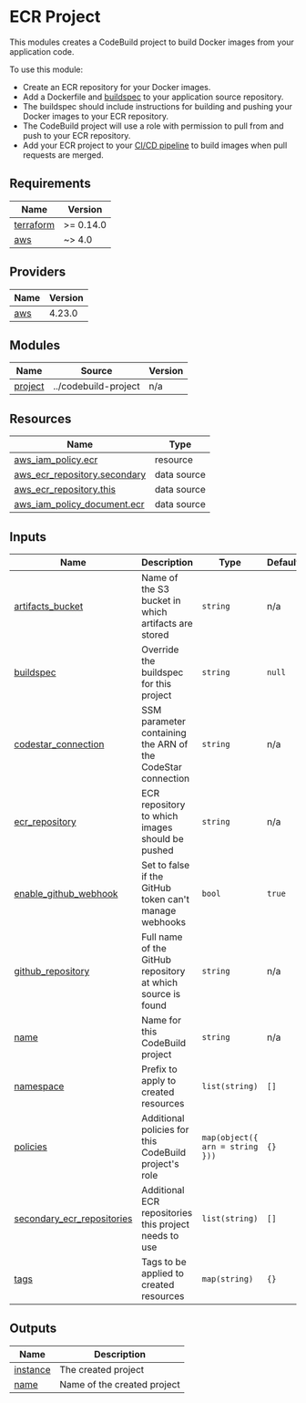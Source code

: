 # ECR Project

This modules creates a CodeBuild project to build Docker images from your
application code.

To use this module:

* Create an ECR repository for your Docker images.
* Add a Dockerfile and [buildspec] to your application source repository.
* The buildspec should include instructions for building and pushing your Docker
  images to your ECR repository.
* The CodeBuild project will use a role with permission to pull from and push to
  your ECR repository.
* Add your ECR project to your [CI/CD pipeline] to build images when pull
  requests are merged.

[buildspec]: https://docs.aws.amazon.com/codebuild/latest/userguide/build-spec-ref.html
[CI/CD pipeline]: ../cicd-pipeline

<!-- BEGIN_TF_DOCS -->
## Requirements

| Name | Version |
|------|---------|
| <a name="requirement_terraform"></a> [terraform](#requirement\_terraform) | >= 0.14.0 |
| <a name="requirement_aws"></a> [aws](#requirement\_aws) | ~> 4.0 |

## Providers

| Name | Version |
|------|---------|
| <a name="provider_aws"></a> [aws](#provider\_aws) | 4.23.0 |

## Modules

| Name | Source | Version |
|------|--------|---------|
| <a name="module_project"></a> [project](#module\_project) | ../codebuild-project | n/a |

## Resources

| Name | Type |
|------|------|
| [aws_iam_policy.ecr](https://registry.terraform.io/providers/hashicorp/aws/latest/docs/resources/iam_policy) | resource |
| [aws_ecr_repository.secondary](https://registry.terraform.io/providers/hashicorp/aws/latest/docs/data-sources/ecr_repository) | data source |
| [aws_ecr_repository.this](https://registry.terraform.io/providers/hashicorp/aws/latest/docs/data-sources/ecr_repository) | data source |
| [aws_iam_policy_document.ecr](https://registry.terraform.io/providers/hashicorp/aws/latest/docs/data-sources/iam_policy_document) | data source |

## Inputs

| Name | Description | Type | Default | Required |
|------|-------------|------|---------|:--------:|
| <a name="input_artifacts_bucket"></a> [artifacts\_bucket](#input\_artifacts\_bucket) | Name of the S3 bucket in which artifacts are stored | `string` | n/a | yes |
| <a name="input_buildspec"></a> [buildspec](#input\_buildspec) | Override the buildspec for this project | `string` | `null` | no |
| <a name="input_codestar_connection"></a> [codestar\_connection](#input\_codestar\_connection) | SSM parameter containing the ARN of the CodeStar connection | `string` | n/a | yes |
| <a name="input_ecr_repository"></a> [ecr\_repository](#input\_ecr\_repository) | ECR repository to which images should be pushed | `string` | n/a | yes |
| <a name="input_enable_github_webhook"></a> [enable\_github\_webhook](#input\_enable\_github\_webhook) | Set to false if the GitHub token can't manage webhooks | `bool` | `true` | no |
| <a name="input_github_repository"></a> [github\_repository](#input\_github\_repository) | Full name of the GitHub repository at which source is found | `string` | n/a | yes |
| <a name="input_name"></a> [name](#input\_name) | Name for this CodeBuild project | `string` | n/a | yes |
| <a name="input_namespace"></a> [namespace](#input\_namespace) | Prefix to apply to created resources | `list(string)` | `[]` | no |
| <a name="input_policies"></a> [policies](#input\_policies) | Additional policies for this CodeBuild project's role | `map(object({ arn = string }))` | `{}` | no |
| <a name="input_secondary_ecr_repositories"></a> [secondary\_ecr\_repositories](#input\_secondary\_ecr\_repositories) | Additional ECR repositories this project needs to use | `list(string)` | `[]` | no |
| <a name="input_tags"></a> [tags](#input\_tags) | Tags to be applied to created resources | `map(string)` | `{}` | no |

## Outputs

| Name | Description |
|------|-------------|
| <a name="output_instance"></a> [instance](#output\_instance) | The created project |
| <a name="output_name"></a> [name](#output\_name) | Name of the created project |
<!-- END_TF_DOCS -->
